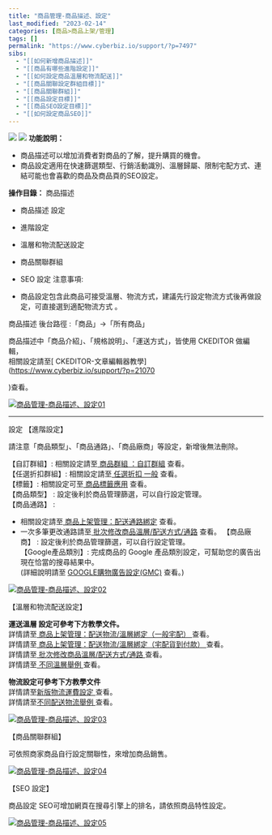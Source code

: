 ```yaml
---
title: "商品管理-商品描述、設定"
last_modified: "2023-02-14"
categories: [商品>商品上架/管理]
tags: []
permalink: "https://www.cyberbiz.io/support/?p=7497"
sibs:
  - "[[如何新增商品描述]]"
  - "[[商品有哪些進階設定]]"
  - "[[如何設定商品溫層和物流配送]]"
  - "[[商品關聯設定群組目標]]"
  - "[[商品關聯群組]]"
  - "[[商品設定目標]]"
  - "[[商品SEO設定目標]]"
  - "[[如何設定商品SEO]]"
---
```


![](https://www.cyberbiz.io/support/wp-content/uploads/2021/09/wp-主視覺bar-1024x321.png) ![](https://www.cyberbiz.io/support/wp-content/uploads/2021/08/全版本.png) **功能說明：**  

* 商品描述可以增加消費者對商品的了解，提升購買的機會。 
* 商品設定適用在快速篩選類型、行銷活動識別、溫層歸屬、限制宅配方式、連結可能也會喜歡的商品及商品頁的SEO設定。 

**操作目錄：** 商品描述

* 商品描述
設定

* 進階設定
* 溫層和物流配送設定
* 商品關聯群組
* SEO 設定
注意事項:  

* 商品設定包含此商品可接受溫層、物流方式，建議先行設定物流方式後再做設定，可直接選到適配物流方式 。

<!-- ![[如何新增商品描述]] -->

商品描述 後台路徑 :「商品」→「所有商品」

商品描述中「商品介紹」、「規格說明」、「運送方式」，皆使用 CKEDITOR 做編輯，  
相關設定請至[ CKEDITOR-文章編輯器教學](https://www.cyberbiz.io/support/?p=21070

)查看。  

[![商品管理-商品描述、設定01](https://www.cyberbiz.io/support/wp-content/uploads/商品管理-商品描述、設定01.png)](https://www.cyberbiz.io/support/wp-content/uploads/商品管理-商品描述、設定01.png)  


* * *

設定 【進階設定】

<!-- ![[商品有哪些進階設定]] -->
請注意「商品類型」、「商品通路」、「商品廠商」等設定，新增後無法刪除。  

【自訂群組】: 相關設定請至[ 商品群組 ：自訂群組](https://www.cyberbiz.io/support/?p=2324) 查看。  
【任選折扣群組】: 相關設定請至[ 任選折扣 一般](https://www.cyberbiz.io/support/?page_id=2490#d)
查看。  
【標籤】: 相關設定可至[ 商品標籤應用](https://www.cyberbiz.io/support/?p=3521) 查看。  
【商品類型】 : 設定後利於商品管理篩選，可以自行設定管理。  
【商品通路】 :

* 相關設定請至[ 商品上架管理：配送通路綁定](https://www.cyberbiz.io/support/?p=2142) 查看。
* 一次多筆更改通路請至[ 批次修改商品溫層/配送方式/通路](https://www.cyberbiz.io/support/?p=2166) 查看。
【商品廠商】 : 設定後利於商品管理篩選，可以自行設定管理。  
【Google產品類別】: 完成商品的 Google 產品類別設定，可幫助您的廣告出現在恰當的搜尋結果中。  
(詳細說明請至 [GOOGLE購物廣告設定(GMC)](https://www.cyberbiz.io/support/?p=230#product)
查看。)  

[![商品管理-商品描述、設定02](https://www.cyberbiz.io/support/wp-content/uploads/商品管理-商品描述、設定02.png)](https://www.cyberbiz.io/support/wp-content/uploads/商品管理-商品描述、設定02.png)  

【溫層和物流配送設定】

<!-- ![[如何設定商品溫層和物流配送]] -->

**運送溫層 設定可參考下方教學文件。**  
詳情請至[ 商品上架管理：配送物流/溫層綁定（一般宅配） ](https://www.cyberbiz.io/support/?p=2107) 查看。  
詳情請至[ 商品上架管理：配送物流/溫層綁定（宅配貨到付款） ](https://www.cyberbiz.io/support/?p=2131) 查看。  
詳情請至[ 批次修改商品溫層/配送方式/通路 ](https://www.cyberbiz.io/support/?p=2166) 查看。  
詳情請至[ 不同溫層舉例 ](https://www.cyberbiz.io/support/?p=2196) 查看。  

**物流設定可參考下方教學文件**  
詳情請至[新版物流運費設定 ](https://www.cyberbiz.io/support/?p=2166) 查看。  
詳情請至[不同配送物流舉例 ](https://www.cyberbiz.io/support/?p=2166) 查看。  

[![商品管理-商品描述、設定03](https://www.cyberbiz.io/support/wp-content/uploads/商品管理-商品描述、設定03.png)](https://www.cyberbiz.io/support/wp-content/uploads/商品管理-商品描述、設定03.png)  

【商品關聯群組】
<!-- ![[商品關聯設定群組目標]] -->
<!-- ![[如何設定商品關聯群組]] -->
可依照商家商品自行設定關聯性，來增加商品銷售。  

[![商品管理-商品描述、設定04](https://www.cyberbiz.io/support/wp-content/uploads/商品管理-商品描述、設定04.png)](https://www.cyberbiz.io/support/wp-content/uploads/商品管理-商品描述、設定04.png)  

【SEO 設定】

<!-- ![[商品SEO設定目標]] -->

<!-- ![[如何設定商品SEO]] -->
商品設定 SEO可增加網頁在搜尋引擎上的排名，請依照商品特性設定。  

[![商品管理-商品描述、設定05](https://www.cyberbiz.io/support/wp-content/uploads/商品管理-商品描述、設定05.png)](https://www.cyberbiz.io/support/wp-content/uploads/商品管理-商品描述、設定05.png)
